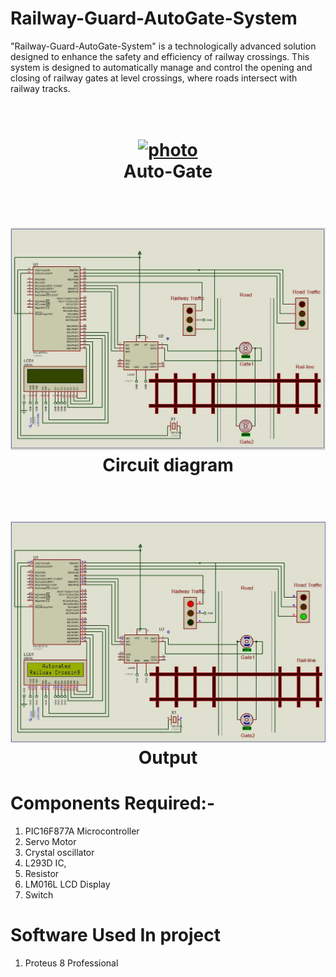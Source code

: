 # Railway-Guard-AutoGate-System
 "Railway-Guard-AutoGate-System" is a technologically advanced solution designed to enhance the safety and efficiency of railway crossings. This system is designed to automatically manage and control the opening and closing of railway gates at level crossings, where roads intersect with railway tracks.
 <h1 align="center">
  <br>
  <a href="/"><img src="https://i0.wp.com/railwaysyearbook.com/wp-content/uploads/2020/03/Manned-Level-Crossings.jpg" alt="photo"></a>
  <br>
  Auto-Gate 
  <br>
</h1>

<h1 align="center">
  <br>
  <a href="/"><img src="https://github.com/Benny-752/Railway-Guard-AutoGate-System/blob/main/RAILWAY-GATE.jpeg" alt="photo"></a>
  <br>
  Circuit diagram 
  <br>
</h1>


<h1 align="center">
  <br>
  <a href="/"><img src="https://github.com/Benny-752/Railway-Guard-AutoGate-System/blob/main/RAILWAY-GATE-OUTPUT.jpeg" alt="Output_photo"></a>
  <br>
  Output 
  <br>
</h1>

# Components Required:-
1. PIC16F877A Microcontroller
2. Servo Motor
3. Crystal oscillator
4. L293D IC, 
5. Resistor
6. LM016L LCD Display
7. Switch

# Software Used In project
1. Proteus 8 Professional



